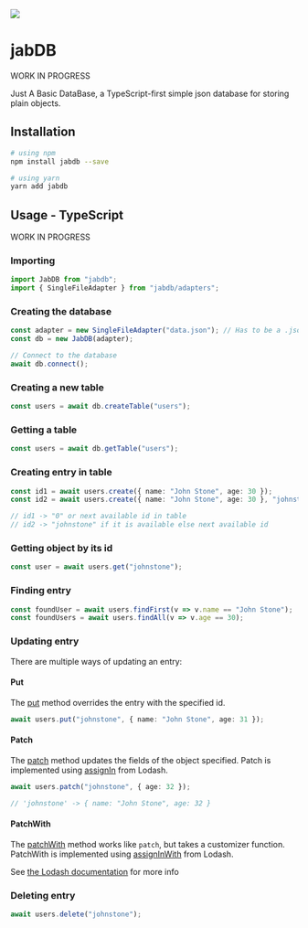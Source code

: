 ![](https://github.com/jollycola/jabDB/workflows/Build/badge.svg)

# jabDB

WORK IN PROGRESS

Just A Basic DataBase, a TypeScript-first simple json database for storing plain objects.

## Installation

```sh
# using npm
npm install jabdb --save

# using yarn
yarn add jabdb
```

## Usage - TypeScript

WORK IN PROGRESS

### Importing

```typescript
import JabDB from "jabdb";
import { SingleFileAdapter } from "jabdb/adapters";
```

### Creating the database

```typescript
const adapter = new SingleFileAdapter("data.json"); // Has to be a .json file
const db = new JabDB(adapter);

// Connect to the database
await db.connect();
```

### Creating a new table

```typescript
const users = await db.createTable("users");
```

### Getting a table

```typescript
const users = await db.getTable("users");
```

### Creating entry in table

```typescript
const id1 = await users.create({ name: "John Stone", age: 30 });
const id2 = await users.create({ name: "John Stone", age: 30 }, "johnstone");

// id1 -> "0" or next available id in table
// id2 -> "johnstone" if it is available else next available id
```

### Getting object by its id

```typescript
const user = await users.get("johnstone");
```

### Finding entry

```typescript
const foundUser = await users.findFirst(v => v.name == "John Stone");
const foundUsers = await users.findAll(v => v.age == 30);
```

### Updating entry

There are multiple ways of updating an entry:

#### Put

The [put](https://jollycola.github.io/jabDB/classes/jabtable.html#put) method overrides the entry with the specified id.

```typescript
await users.put("johnstone", { name: "John Stone", age: 31 });
```

#### Patch

The [patch](https://jollycola.github.io/jabDB/classes/jabtable.html#patch) method updates the fields of the object specified. Patch is implemented using [assignIn](https://lodash.com/docs/#assignIn) from Lodash.

```typescript
await users.patch("johnstone", { age: 32 });

// 'johnstone' -> { name: "John Stone", age: 32 }
```

#### PatchWith

The [patchWith](https://jollycola.github.io/jabDB/classes/jabtable.html#patchwith) method works like `patch`, but takes a customizer function. PatchWith is implemented using [assignInWith](https://lodash.com/docs/#assignInWith) from Lodash.

See [the Lodash documentation](https://lodash.com/docs/#assignInWith) for more info

### Deleting entry

```typescript
await users.delete("johnstone");
```
